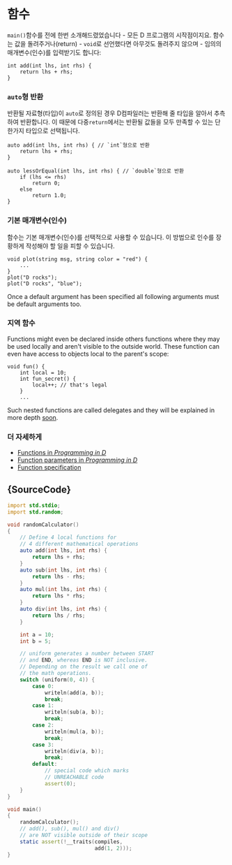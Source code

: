 # 함수

`main()`함수를 전에 한번 소개해드렸었습니다 - 모든 D 프로그램의 시작점이지요. 함수는 값을 돌려주거나(return) - `void`로 선언했다면 아무것도 돌려주지 않으며 - 임의의 매개변수(인수)를 입력받기도 합니다:

    int add(int lhs, int rhs) {
        return lhs + rhs;
    }

### `auto`형 반환

반환될 자료형(타입)이 `auto`로 정의된 경우 D컴파일러는 반환해 줄 타입을 알아서
추측하여 반환합니다. 이 때문에 다중`return`에서는 반환될 값들을 모두 만족할 수 있는 단 한가지 타입으로 선택됩니다.

    auto add(int lhs, int rhs) { // `int`형으로 반환
        return lhs + rhs;
    }

    auto lessOrEqual(int lhs, int rhs) { // `double`형으로 반환
        if (lhs <= rhs)
            return 0;
        else
            return 1.0;
    }

### 기본 매개변수(인수)

함수는 기본 매개변수(인수)를 선택적으로 사용할 수 있습니다.
이 방법으로 인수를 장황하게 작성해야 할 일을 피할 수 있습니다.

    void plot(string msg, string color = "red") {
        ...
    }
    plot("D rocks");
    plot("D rocks", "blue");

Once a default argument has been specified all following arguments
must be default arguments too.

### 지역 함수

Functions might even be declared inside others functions where they may be
used locally and aren't visible to the outside world.
These function can even have access to objects local to
the parent's scope:

    void fun() {
        int local = 10;
        int fun_secret() {
            local++; // that's legal
        }
        ...

Such nested functions are called delegates and they will be explained in more depth
[soon](basics/delegates).

### 더 자세하게

- [Functions in _Programming in D_](http://ddili.org/ders/d.en/functions.html)
- [Function parameters in _Programming in D_](http://ddili.org/ders/d.en/function_parameters.html)
- [Function specification](https://dlang.org/spec/function.html)

## {SourceCode}

```d
import std.stdio;
import std.random;

void randomCalculator()
{
    // Define 4 local functions for
    // 4 different mathematical operations
    auto add(int lhs, int rhs) {
        return lhs + rhs;
    }
    auto sub(int lhs, int rhs) {
        return lhs - rhs;
    }
    auto mul(int lhs, int rhs) {
        return lhs * rhs;
    }
    auto div(int lhs, int rhs) {
        return lhs / rhs;
    }

    int a = 10;
    int b = 5;

    // uniform generates a number between START
    // and END, whereas END is NOT inclusive.
    // Depending on the result we call one of
    // the math operations.
    switch (uniform(0, 4)) {
        case 0:
            writeln(add(a, b));
            break;
        case 1:
            writeln(sub(a, b));
            break;
        case 2:
            writeln(mul(a, b));
            break;
        case 3:
            writeln(div(a, b));
            break;
        default:
            // special code which marks
            // UNREACHABLE code
            assert(0);
    }
}

void main()
{
    randomCalculator();
    // add(), sub(), mul() and div()
    // are NOT visible outside of their scope
    static assert(!__traits(compiles,
                            add(1, 2)));
}

```
